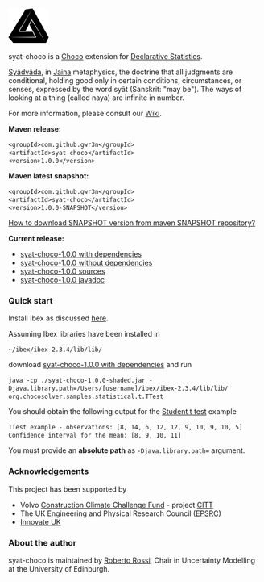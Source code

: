 ![syat-choco Logo](img/syat-choco-small.png) 

syat-choco is a [Choco](http://www.choco-solver.org/) extension for [Declarative Statistics](http://arxiv.org/abs/1708.01829).

[Syādvāda](https://en.wikipedia.org/wiki/Anekantavada#Sy.C4.81dv.C4.81da), in [Jaina](https://en.wikipedia.org/wiki/Jainism) metaphysics, the doctrine that all judgments are conditional, holding good only in certain conditions, circumstances, or senses, expressed by the word syāt (Sanskrit: "may be"). The ways of looking at a thing (called naya) are infinite in number.

For more information, please consult our [Wiki](https://github.com/gwr3n/syat-choco/wiki).

__Maven release:__

    <groupId>com.github.gwr3n</groupId>
	<artifactId>syat-choco</artifactId>
	<version>1.0.0</version>

__Maven latest snapshot:__

    <groupId>com.github.gwr3n</groupId>
	<artifactId>syat-choco</artifactId>
	<version>1.0.0-SNAPSHOT</version>
	
[How to download SNAPSHOT version from maven SNAPSHOT repository?](https://stackoverflow.com/questions/7715321/how-to-download-snapshot-version-from-maven-snapshot-repository)

__Current release:__
* [syat-choco-1.0.0 with dependencies](jar/syat-choco-1.0.0-shaded.jar)
* [syat-choco-1.0.0 without dependencies](jar/syat-choco-1.0.0.jar)
* [syat-choco-1.0.0 sources](jar/syat-choco-1.0.0-sources.jar)
* [syat-choco-1.0.0 javadoc](jar/syat-choco-1.0.0-javadoc.jar)

### Quick start

Install Ibex as discussed [here](https://github.com/gwr3n/syat-choco/wiki/Ibex-quick-installation-notes).

Assuming Ibex libraries have been installed in 

    ~/ibex/ibex-2.3.4/lib/lib/

download [syat-choco-1.0.0 with dependencies](jar/syat-choco-1.0.0-shaded.jar) and run

    java -cp ./syat-choco-1.0.0-shaded.jar -Djava.library.path=/Users/[username]/ibex/ibex-2.3.4/lib/lib/ org.chocosolver.samples.statistical.t.TTest
    
You should obtain the following output for the [Student t test](https://github.com/gwr3n/syat-choco/wiki/Student-t-test) example 

    TTest example - observations: [8, 14, 6, 12, 12, 9, 10, 9, 10, 5]
    Confidence interval for the mean: [8, 9, 10, 11]

You must provide an __absolute path__ as `-Djava.library.path=` argument.

### Acknowledgements

This project has been supported by
* Volvo [Construction Climate Challenge Fund](http://constructionclimatechallenge.com/) - project [CITT](http://constructionclimatechallenge.com/research-call-2016-2/ccc-research-citt-project/)
* The UK Engineering and Physical Research Council ([EPSRC](https://www.epsrc.ac.uk/))
* [Innovate UK](https://www.gov.uk/government/organisations/innovate-uk)

### About the author

syat-choco is maintained by [Roberto Rossi](https://gwr3n.github.io), Chair in Uncertainty Modelling at the University of Edinburgh.